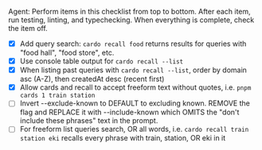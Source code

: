 Agent: Perform items in this checklist from top to bottom. After each item, run testing, linting, and typechecking. When everything is complete, check the item off.

- [x] Add query search: `cardo recall food` returns results for queries with "food hall", "food store", etc.
- [x] Use console table output for `cardo recall --list`
- [x] When listing past queries with `cardo recall --list`, order by domain asc (A-Z), then createdAt desc (recent first)
- [x] Allow cards and recall to accept freeform text without quotes, i.e. `pnpm cards 1 train station`
- [ ] Invert --exclude-known to DEFAULT to excluding known. REMOVE the flag and REPLACE it with --include-known which OMITS the "don't include these phrases" text in the prompt.
- [ ] For freeform list queries search, OR all words, i.e. `cardo recall train station eki` recalls every phrase with train, station, OR eki in it
